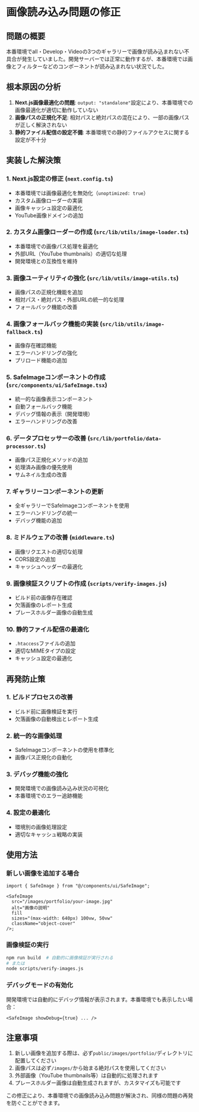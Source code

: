 # 画像読み込み問題の修正

## 問題の概要

本番環境でall・Develop・Videoの3つのギャラリーで画像が読み込まれない不具合が発生していました。開発サーバーでは正常に動作するが、本番環境では画像とフィルターなどのコンポーネントが読み込まれない状況でした。

## 根本原因の分析

1. **Next.js画像最適化の問題**: `output: "standalone"`設定により、本番環境での画像最適化が適切に動作していない
2. **画像パスの正規化不足**: 相対パスと絶対パスの混在により、一部の画像パスが正しく解決されない
3. **静的ファイル配信の設定不備**: 本番環境での静的ファイルアクセスに関する設定が不十分

## 実装した解決策

### 1. Next.js設定の修正 (`next.config.ts`)

- 本番環境では画像最適化を無効化（`unoptimized: true`）
- カスタム画像ローダーの実装
- 画像キャッシュ設定の最適化
- YouTube画像ドメインの追加

### 2. カスタム画像ローダーの作成 (`src/lib/utils/image-loader.ts`)

- 本番環境での画像パス処理を最適化
- 外部URL（YouTube thumbnails）の適切な処理
- 開発環境との互換性を維持

### 3. 画像ユーティリティの強化 (`src/lib/utils/image-utils.ts`)

- 画像パスの正規化機能を追加
- 相対パス・絶対パス・外部URLの統一的な処理
- フォールバック機能の改善

### 4. 画像フォールバック機能の実装 (`src/lib/utils/image-fallback.ts`)

- 画像存在確認機能
- エラーハンドリングの強化
- プリロード機能の追加

### 5. SafeImageコンポーネントの作成 (`src/components/ui/SafeImage.tsx`)

- 統一的な画像表示コンポーネント
- 自動フォールバック機能
- デバッグ情報の表示（開発環境）
- エラーハンドリングの改善

### 6. データプロセッサーの改善 (`src/lib/portfolio/data-processor.ts`)

- 画像パス正規化メソッドの追加
- 処理済み画像の優先使用
- サムネイル生成の改善

### 7. ギャラリーコンポーネントの更新

- 全ギャラリーでSafeImageコンポーネントを使用
- エラーハンドリングの統一
- デバッグ機能の追加

### 8. ミドルウェアの改善 (`middleware.ts`)

- 画像リクエストの適切な処理
- CORS設定の追加
- キャッシュヘッダーの最適化

### 9. 画像検証スクリプトの作成 (`scripts/verify-images.js`)

- ビルド前の画像存在確認
- 欠落画像のレポート生成
- プレースホルダー画像の自動生成

### 10. 静的ファイル配信の最適化

- `.htaccess`ファイルの追加
- 適切なMIMEタイプの設定
- キャッシュ設定の最適化

## 再発防止策

### 1. ビルドプロセスの改善

- ビルド前に画像検証を実行
- 欠落画像の自動検出とレポート生成

### 2. 統一的な画像処理

- SafeImageコンポーネントの使用を標準化
- 画像パス正規化の自動化

### 3. デバッグ機能の強化

- 開発環境での画像読み込み状況の可視化
- 本番環境でのエラー追跡機能

### 4. 設定の最適化

- 環境別の画像処理設定
- 適切なキャッシュ戦略の実装

## 使用方法

### 新しい画像を追加する場合

```tsx
import { SafeImage } from "@/components/ui/SafeImage";

<SafeImage
  src="/images/portfolio/your-image.jpg"
  alt="画像の説明"
  fill
  sizes="(max-width: 640px) 100vw, 50vw"
  className="object-cover"
/>;
```

### 画像検証の実行

```bash
npm run build  # 自動的に画像検証が実行される
# または
node scripts/verify-images.js
```

### デバッグモードの有効化

開発環境では自動的にデバッグ情報が表示されます。本番環境でも表示したい場合：

```tsx
<SafeImage showDebug={true} ... />
```

## 注意事項

1. 新しい画像を追加する際は、必ず`public/images/portfolio/`ディレクトリに配置してください
2. 画像パスは必ず`/images/`から始まる絶対パスを使用してください
3. 外部画像（YouTube thumbnails等）は自動的に処理されます
4. プレースホルダー画像は自動生成されますが、カスタマイズも可能です

この修正により、本番環境での画像読み込み問題が解決され、同様の問題の再発を防ぐことができます。
